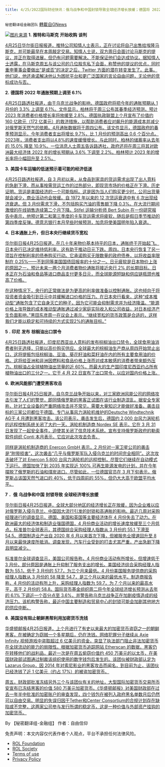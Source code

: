 ```yaml
---
title: 4/25/2022国际财经快讯：俄乌战争和中国封锁导致全球经济增长放缓；德国将 2022 年通胀预期上调至 6.1%；日本通胀上升，但日本央行继续货币宽松
---
```

`秘密翻译组金融团队` [轉載自GNews](https://gnews.org/zh-hans/2412108/)

![](https://assets.gnews.org/wp-content/uploads/2022/04/图片1-166.png)[图片来源](https://www.wsj.com) 
**1.** **推特和马斯克** **开始收购** **谈判**
 
[4月25日华尔街日报报道，推特公司知情人士表示，正在讨论将自己出售给埃隆马斯克，并可能最早在本周敲定交易。知情人士说，双方周日会面讨论马斯克的提议，并正在取得进展，但仍有问题需要解决。不能保证他们会达成协议。据知情人士透露，在马斯克周五与该公司的几位股东私下会面，称赞他的提议的优点，同时重申董事会要做出“是或否”的决定之后，Twitter 方面的潜在转变发生了。此事。他们说，他还承诺解决他认为困扰平台和更广泛国家的言论自由问题，无论他的竞标成功与否。](https://www.wsj.com/articles/twitter-re-examines-elon-musks-bid-may-be-more-receptive-to-a-deal-11650822932?mod=business_lead_pos1)
 
**2.** **德国将 2022 年通胀预期上调至 6.1%**
 
[4月25日路透社报道，由于乌克兰战争的影响，德国政府将把今年的通胀预期从 1 月份的 3.3% 上调至 6.1%。文件显示，柏林将于周三公布其春季经济预测，预计 2023 年消费者价格增长率将放缓至 2.8%。德国执政联盟上个月宣布了价值约 160 亿欧元（172 亿美元）的救济措施，以帮助消费者应对飙升的能源成本并减少对俄罗斯天然气的依赖。4月通胀数据将于周四公布。该文件显示，德国政府的春季预测显示，今年消费者支出将增长 9.7%，比 1 月份的预测高出 0.6 个百分点。2023年，消费者支出将以4.8%的速度缓慢增长。与此同时，柏林的储蓄率从去年的 15.0% 降至 10.9%。一位消息人士周五告诉路透社，政府还将在周三将其对欧洲最大经济体 2022 年的增长预期从 3.6% 下调至 2.2%。柏林预计 2023 年的增长率将小幅回升至 2.5%。](https://www.reuters.com/world/europe/exclusive-german-government-hike-2022-inflation-forecast-61-document-2022-04-25/)
 
**3.** **美国卡车运输的低迷预示着可能的经济低迷**
 
[4月25日路透社报道，自 3 月初以来，从食品到家具的货运需求出现了出人意料的急剧下滑，而从事按需货运工作的过热部分，即现货市场的价格正在下滑。历史证明，货运是美国经济的一个可能指标。这是因为当人们购买更少时，公司出货量就会减少，商业活动也会放缓。自 1972 年以来的 12 次货运衰退中有 6 次出现经济衰退。但 3 月份需求下滑，不包括购买汽油的零售额下降 0.3%。在大流行期间激增的在线销售连续第二个月下降。Stifel 运输分析师 Bert Subin 在一份研究报告中表示，他预计第二和第三季度的卡车货运需求将疲软，随后是假日季节推动的第四季度反弹。德意志银行本月早些时候预测，加息将使美国明年陷入衰退。](https://www.reuters.com/business/us-trucking-downturn-foreshadows-possible-economic-gloom-2022-04-25/)
 
**4.** **日本通胀上升，但日本央行继续货币宽松**
 
[华尔街日报4月25日报道，在几十年来物价基本持平的日本，通胀终于开始起飞。日本央行已决定维持低利率，这有助于推动日元下跌。周四，日本央行恢复了另一项旨在控制利率的债券购买行动。它承诺购买无限数量的政府债券，以将收益率限制在 0.25%——不到同等美国国债回报率的十分之一。日元疲软是日本物价上涨的原因之一，预计未来一两个月消费者物价通胀将接近央行 2% 的长期目标。日本正在为石油和食品等进口商品支付更多日元，而全球能源短缺和供应链瓶颈也推高了价格。](https://www.wsj.com/articles/inflation-in-japan-is-finally-rising-but-the-boj-will-take-it-easy-with-monetary-policy-11650538507)
 
[在这种情况下，央行的正常做法是为更高的利率做准备以控制通胀。这也倾向于将投资者资金吸引到日元中并缓解进口价格的压力。在日本央行看来，这种“成本推动型”通胀包含了它自身灭亡的种子，因为它可能会抑制需求并为经济降温。“能源价格上涨导致的成本推动型通胀通过减少家庭实际收入和公司收益，对日本经济产生负面影响，”黑田东彦周一在议会上表示。“继续宽松的货币政策是合适的，这样我们才能以稳定和可持续的方式实现2%的通胀目标。”](https://www.wsj.com/articles/inflation-in-japan-is-finally-rising-but-the-boj-will-take-it-easy-with-monetary-policy-11650538507)
 
**5** **.** **印尼** **发布** **棕榈油出口禁令**
 
[4月25日路透社报道，印度尼西亚出人意料的发布棕榈油出口禁令，全球食用油消费者别无选择，只能以高价购买供应。全球最大的棕榈油生产商从周四开始禁止出口，这将提振包括棕榈油、豆油、葵花籽油和菜籽油在内的所有主要食用油的价格。这将给亚洲和非洲因燃料和食品价格上涨而对成本敏感的消费者带来额外压力。棕榈油占全球植物油出货量的近 60%，而最大的生产国印度尼西亚约占所有植物油出口的三分之一。它于 4 月 22 日宣布了出口禁令，以应对国内价格上涨。](https://www.reuters.com/business/indonesias-palm-oil-export-ban-leaves-global-buyers-with-no-plan-b-2022-04-25/)
 
**6.** **欧洲风能部门遭受黑客攻击**
 
[华尔街日报4月25日报道，自乌克兰战争开始以来，对三家欧洲风能公司的网络攻击引发了人们的警觉，即同情俄罗斯的黑客正试图在该行业制造混乱。据安全专家称，针对工业设备的严重网络攻击并不常见，需要大量知识才能做好准备。袭击目标的三家公司都位于德国。专门从事风力涡轮机维护的Deutsche Windtechnik AG于 4 月遭到黑客攻击。该公司表示，袭击发生后，德国约 2,000 台风力涡轮机的远程控制系统关闭了大约一天。涡轮机制造商 Nordex SE 表示，它在 3 月 31 日发现了一起安全事件，迫使其关闭了信息技术系统。宣布支持俄罗斯政府的勒索软件组织 Conti 本月表示，它应对此次攻击负责。](https://www.wsj.com/articles/european-wind-energy-sector-hit-in-wave-of-hacks-11650879000?mod=business_lead_pos6)
 
[同样是涡轮机制造商的 Enercon GmbH 表示，2 月份对一家卫星公司的袭击是“附带损害”，这次袭击“几乎与俄罗斯军队入侵乌克兰的时间完全相同”。这次攻击破坏了对 Enercon 5,800 台风力涡轮机的远程控制，尽管它们继续在自动模式下运行。德国加快了到 2035 年实现近 100% 可再生能源发电的计划，并在今年摆脱了俄罗斯的石油和煤炭进口。尽管如此，一位德国官员在 3 月下旬表示，俄罗斯占该国天然气进口的 40%，低于四周前的 55%，但仍大大高于欧盟平均水平。](https://www.wsj.com/articles/european-wind-energy-sector-hit-in-wave-of-hacks-11650879000?mod=business_lead_pos6)
 
**7** **．俄** **乌战争和中国** **封锁导致** **全球经济增长放缓**
 
[华尔街日报4月25日报道，全球大部分地区的经济增长正在放缓，因为企业难以应对俄罗斯入侵乌克兰、中国因大流行引发的封锁和高通胀的影响。最近几周对采购经理进行的调查显示，德国、美国和英国等主要经济体在 4 月份失去了动力。在欧洲最大的经济体和制造业强国德国，4 月份商业活动的增长速度放缓至三个月低点。标准普尔全球表示，其德国综合采购经理人指数从 3 月份的 55.1 下滑至 54.5。德国制造业产出自 2020 年 6 月以来首次下降，但被服务业增速回升至 8 月以来最快速度所抵消。调查发现，汽车行业受到的打击尤其严重，产出急剧下降且明显减少。](https://www.wsj.com/articles/global-growth-outlook-ebbs-in-face-of-ukraine-war-china-slowdown-11650633870)
 
[标准普尔全球调查显示，美国公司报告称，4 月份商业活动有所增长，但增速低于 3 月份，部分原因是通胀上升抑制了服务支出的增长。美国经济综合采购经理人指数为 55.1，低于 3 月份的 57.7，为三个月来最低。4 月份美国服务提供商的采购经理人指数从 3 月份的 58 降至 54.7，是三个月以来的最低水平。制造商报告称，4 月份的活动有所上升，采购经理人指数为 59.7，为 7 个月以来的最高水平，高于 2 月份的 58.8。国际货币基金组织周二将今年全球经济增长预测从去年的 6.1% 下调近一个百分点至 3.6%，并警告称乌克兰战争正在加剧疫情造成的经济压力。该机构警告称，最近中国主要制造和贸易中心的封锁可能会加剧其他地方的供应中断。](https://www.wsj.com/articles/global-growth-outlook-ebbs-in-face-of-ukraine-war-china-slowdown-11650633870)
 
**8.** **美国没有阻止朝鲜黑帮利用加密货币洗钱**
 
[华盛顿邮报4月25日报道，上个月进行了有史以来最大的加密货币盗窃之一的朝鲜黑客，在被确定为窃贼一个多星期后，仍在洗钱。网络犯罪分子继续从 Axie Infinity 视频游戏中盗取超过 6 亿美元的资金，突显了执法部门阻止非法加密货币在全球流动的能力的局限性。根据加密货币追踪网站 Etherscan 的数据，黑客仍在转移他们的战利品，最近一次是在周五偷窃价值约 450 万美元的以太币，在美国财政部试图通过制裁该组织使用的数字钱包后发生的。该团伙被财政部认定为 Lazarus Group，因 2014 年对索尼影业的黑客攻击而闻名，到目前为止，该团伙已经洗钱了近 1 亿美元（约占 17%）的被盗加密货币。](https://www.washingtonpost.com/technology/2022/04/23/north-korea-hack-crypto-access/)
 
[周五，财政部批准冻结另外三个与该团伙有关的地址，大型国际加密货币交易所币安宣布已冻结黑客的价值 580 万美元加密货币。《华盛顿邮报》对美国财政部在过去一年半中批准的加密账户的审查发现，四个钱包在被列入政府黑名单数月后仍然可以自由交易。明显的失误归因于Tether和Center Consortium的合规计划存在缺陷或不完整，这两家公司参与发行所谓的稳定币，这是一种价值与外部资产挂钩的加密货币。](https://www.washingtonpost.com/technology/2022/04/23/north-korea-hack-crypto-access/)
 
By 【秘密翻译组-金融组】
作者：自由信仰

免责声明：本文内容仅代表作者个人观点，平台不承担任何法律风险。
  
- [ROL Foundation](https://rolfoundation.org/)
- [ROL Society](https://rolsociety.org/)
- [Terms of use](https://gnews.org/terms-of-use-3/)
- [Privacy Policy](https://gnews.org/privacy-policy/)
